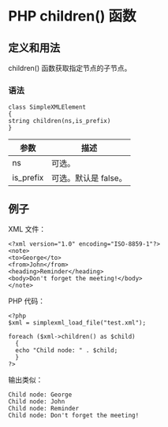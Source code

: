 # PHP children() 函数



## 定义和用法

children() 函数获取指定节点的子节点。

### 语法

```
class SimpleXMLElement
{
string children(ns,is_prefix)
}
```

| 参数 | 描述 |
| --- | --- |
| ns | 可选。 |
| is_prefix | 可选。默认是 false。 |

## 例子

XML 文件：

```
<?xml version="1.0" encoding="ISO-8859-1"?>
<note>
<to>George</to>
<from>John</from>
<heading>Reminder</heading>
<body>Don't forget the meeting!</body>
</note>
```

PHP 代码：

```
<?php
$xml = simplexml_load_file("test.xml");

foreach ($xml->children() as $child)
  {
  echo "Child node: " . $child;
  }
?>
```

输出类似：

```
Child node: George
Child node: John
Child node: Reminder
Child node: Don't forget the meeting!
```



